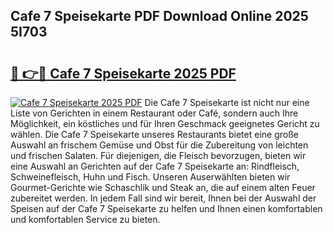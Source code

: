 ## Cafe 7 Speisekarte PDF Download Online 2025 5I703

# <h2><a href="http://gc8oyu.nevu.top/?p=Cafe+7+Speisekarte">🔗 👉🔴 Cafe 7 Speisekarte 2025 PDF</a></h2>

[![Cafe 7 Speisekarte 2025 PDF](https://i.imgur.com/dBaPXMq.png)](http://gc8oyu.nevu.top/?p=Cafe+7+Speisekarte)
Die Cafe 7 Speisekarte ist nicht nur eine Liste von Gerichten in einem Restaurant oder Café, sondern auch Ihre Möglichkeit, ein köstliches und für Ihren Geschmack geeignetes Gericht zu wählen. Die Cafe 7 Speisekarte unseres Restaurants bietet eine große Auswahl an frischem Gemüse und Obst für die Zubereitung von leichten und frischen Salaten. Für diejenigen, die Fleisch bevorzugen, bieten wir eine Auswahl an Gerichten auf der Cafe 7 Speisekarte an: Rindfleisch, Schweinefleisch, Huhn und Fisch. Unseren Auserwählten bieten wir Gourmet-Gerichte wie Schaschlik und Steak an, die auf einem alten Feuer zubereitet werden. In jedem Fall sind wir bereit, Ihnen bei der Auswahl der Speisen auf der Cafe 7 Speisekarte zu helfen und Ihnen einen komfortablen und komfortablen Service zu bieten.
